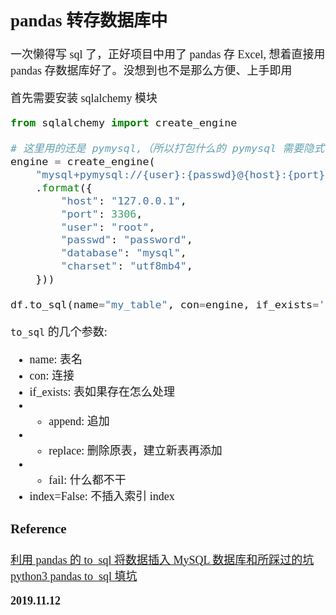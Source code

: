 <font size=4 face='楷体'>

## pandas 转存数据库中

一次懒得写 sql 了，正好项目中用了 pandas 存 Excel, 想着直接用 pandas 存数据库好了。没想到也不是那么方便、上手即用

首先需要安装 sqlalchemy 模块

```python
from sqlalchemy import create_engine

# 这里用的还是 pymysql,（所以打包什么的 pymysql 需要隐式导入
engine = create_engine(
    "mysql+pymysql://{user}:{passwd}@{host}:{port}/{database}?charset={charset}"
    .format({
        "host": "127.0.0.1",
        "port": 3306,
        "user": "root",
        "passwd": "password",
        "database": "mysql",
        "charset": "utf8mb4",
    }))

df.to_sql(name="my_table", con=engine, if_exists='append', index=False)
```

`to_sql` 的几个参数:

- name: 表名
- con: 连接
- if_exists: 表如果存在怎么处理
- - append: 追加
- - replace: 删除原表，建立新表再添加
- - fail: 什么都不干
- index=False: 不插入索引 index

### Reference

[利用 pandas 的 to_sql 将数据插入 MySQL 数据库和所踩过的坑](https://blog.csdn.net/lzw2016/article/details/84720433)
[python3 pandas to_sql 填坑](https://blog.csdn.net/qnloft/article/details/87979937)

**2019.11.12**
